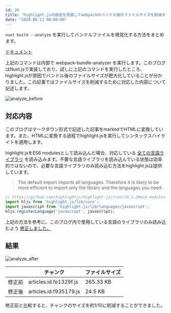 ```yaml
---
id: 20
title: "highlight.jsの設定を見直してwebpackのバンドル後のファイルサイズを削減する"
date: "2020-08-11 00:00:00"
---
```


`nuxt build --analyze` を実行してバンドルファイルを視覚化する方法をまとめます。

<!--more-->

[ドキュメント](https://ja.nuxtjs.org/api/configuration-build/#analyze)

上記のコマンドは内部で webpack-bundle-analyzer を実行します。このブログはNuxt.jsで実装しており、試しに上記のコマンドを実行したところ、highlight.jsが原因でバンドル後のファイルサイズが肥大化していることが分かりました。この記事ではファイルサイズを削減するために対応した内容について記述します。

![analyze_before](/images/articles/20/analyze_before_tiny.png)

## 対応内容

このブログはマークダウン形式で記述した記事をmarkedでHTMLに変換しています。また、HTMLに変換する過程でhighlight.jsを実行してシンタックスハイライトを適用します。

highlight.jsをES6 modulesとして読み込んだ場合、対応している [全ての言語ライブラリ](https://github.com/highlightjs/highlight.js/blob/10.1.2/SUPPORTED_LANGUAGES.md) を読み込みます。不要な言語ライブラリを読み込んでいる状態は効率的ではないので、必要な言語ライブラリのみ読み込む方法をhighlight.jsは提供しています。

> The default import imports all languages. Therefore it is likely to be more efficient to import only the library and the languages you need:

```js
// https://github.com/highlightjs/highlight.js/tree/10.1.2#es6-modules
import hljs from 'highlight.js/lib/core';
import javascript from 'highlight.js/lib/languages/javascript';
hljs.registerLanguage('javascript', javascript);
```

上記の方法を参考に、このブログ内で使用している言語のライブラリのみ読み込むよう [修正しました。](https://github.com/krabben16/yurikago/blob/d4126112ad31f7a6cba5487120e8640eb145465c/resources/js/highlight/custome.js)

## 結果

![analyze_after](/images/articles/20/analyze_after_tiny.png)

||チャンク|ファイルサイズ|
|---|---|---|
|修正前|articles.id.fe1329f.js|265.33 KB|
|修正後|articles.id.f935179.js|24.5 KB|

修正前と比較すると、チャンクのサイズを約1/10に削減することができました。
